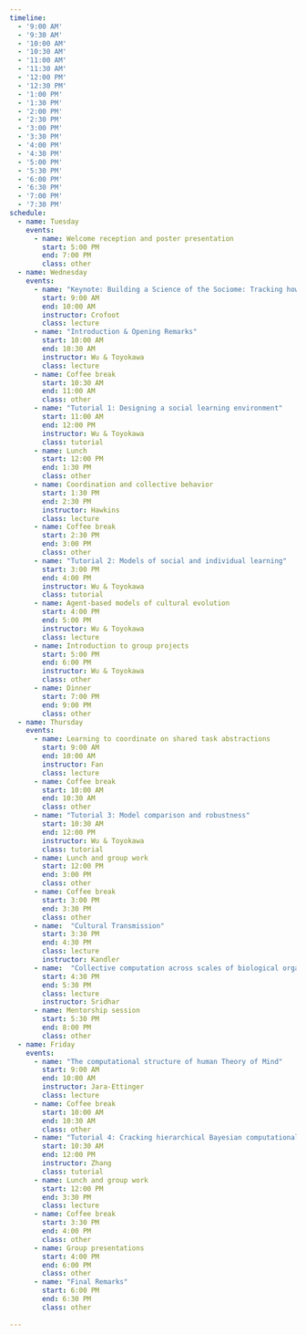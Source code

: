 ```yaml
---
timeline:
  - '9:00 AM'
  - '9:30 AM'
  - '10:00 AM'
  - '10:30 AM'
  - '11:00 AM'
  - '11:30 AM'
  - '12:00 PM'
  - '12:30 PM'
  - '1:00 PM'
  - '1:30 PM'
  - '2:00 PM'
  - '2:30 PM'
  - '3:00 PM'
  - '3:30 PM'
  - '4:00 PM'
  - '4:30 PM'
  - '5:00 PM'
  - '5:30 PM'
  - '6:00 PM'
  - '6:30 PM'
  - '7:00 PM'
  - '7:30 PM'
schedule:
  - name: Tuesday
    events:
      - name: Welcome reception and poster presentation
        start: 5:00 PM
        end: 7:00 PM
        class: other
  - name: Wednesday
    events:
      - name: "Keynote: Building a Science of the Sociome: Tracking how individual interactions scale to complex societies"
        start: 9:00 AM
        end: 10:00 AM
        instructor: Crofoot
        class: lecture
      - name: "Introduction & Opening Remarks"
        start: 10:00 AM
        end: 10:30 AM
        instructor: Wu & Toyokawa
        class: lecture
      - name: Coffee break
        start: 10:30 AM
        end: 11:00 AM
        class: other
      - name: "Tutorial 1: Designing a social learning environment"
        start: 11:00 AM
        end: 12:00 PM
        instructor: Wu & Toyokawa
        class: tutorial
      - name: Lunch
        start: 12:00 PM
        end: 1:30 PM
        class: other
      - name: Coordination and collective behavior
        start: 1:30 PM
        end: 2:30 PM
        instructor: Hawkins
        class: lecture
      - name: Coffee break
        start: 2:30 PM
        end: 3:00 PM
        class: other
      - name: "Tutorial 2: Models of social and individual learning"
        start: 3:00 PM
        end: 4:00 PM
        instructor: Wu & Toyokawa
        class: tutorial
      - name: Agent-based models of cultural evolution
        start: 4:00 PM 
        end: 5:00 PM 
        instructor: Wu & Toyokawa
        class: lecture
      - name: Introduction to group projects
        start: 5:00 PM 
        end: 6:00 PM 
        instructor: Wu & Toyokawa
        class: other
      - name: Dinner
        start: 7:00 PM 
        end: 9:00 PM 
        class: other
  - name: Thursday
    events:
      - name: Learning to coordinate on shared task abstractions
        start: 9:00 AM
        end: 10:00 AM
        instructor: Fan
        class: lecture
      - name: Coffee break
        start: 10:00 AM
        end: 10:30 AM
        class: other
      - name: "Tutorial 3: Model comparison and robustness"
        start: 10:30 AM
        end: 12:00 PM
        instructor: Wu & Toyokawa 
        class: tutorial
      - name: Lunch and group work
        start: 12:00 PM
        end: 3:00 PM
        class: other
      - name: Coffee break
        start: 3:00 PM
        end: 3:30 PM
        class: other
      - name:  "Cultural Transmission"
        start: 3:30 PM 
        end: 4:30 PM 
        class: lecture
        instructor: Kandler
      - name:  "Collective computation across scales of biological organisation"
        start: 4:30 PM 
        end: 5:30 PM 
        class: lecture
        instructor: Sridhar
      - name: Mentorship session
        start: 5:30 PM 
        end: 8:00 PM 
        class: other
  - name: Friday
    events:
      - name: "The computational structure of human Theory of Mind"
        start: 9:00 AM
        end: 10:00 AM
        instructor: Jara-Ettinger
        class: lecture
      - name: Coffee break
        start: 10:00 AM
        end: 10:30 AM
        class: other
      - name: "Tutorial 4: Cracking hierarchical Bayesian computational modeling with Stan"
        start: 10:30 AM
        end: 12:00 PM
        instructor: Zhang
        class: tutorial
      - name: Lunch and group work
        start: 12:00 PM
        end: 3:30 PM
        class: lecture
      - name: Coffee break
        start: 3:30 PM
        end: 4:00 PM
        class: other
      - name: Group presentations
        start: 4:00 PM
        end: 6:00 PM
        class: other
      - name: "Final Remarks"
        start: 6:00 PM
        end: 6:30 PM
        class: other
 
---
```

